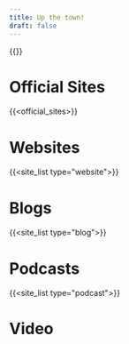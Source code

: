 ```yaml
---
title: Up the town!
draft: false
---
```

{{<welcome>}}

# Official Sites

{{<official_sites>}}

# Websites

{{<site_list type="website">}}

# Blogs

{{<site_list type="blog">}}

# Podcasts

{{<site_list type="podcast">}}

# Video